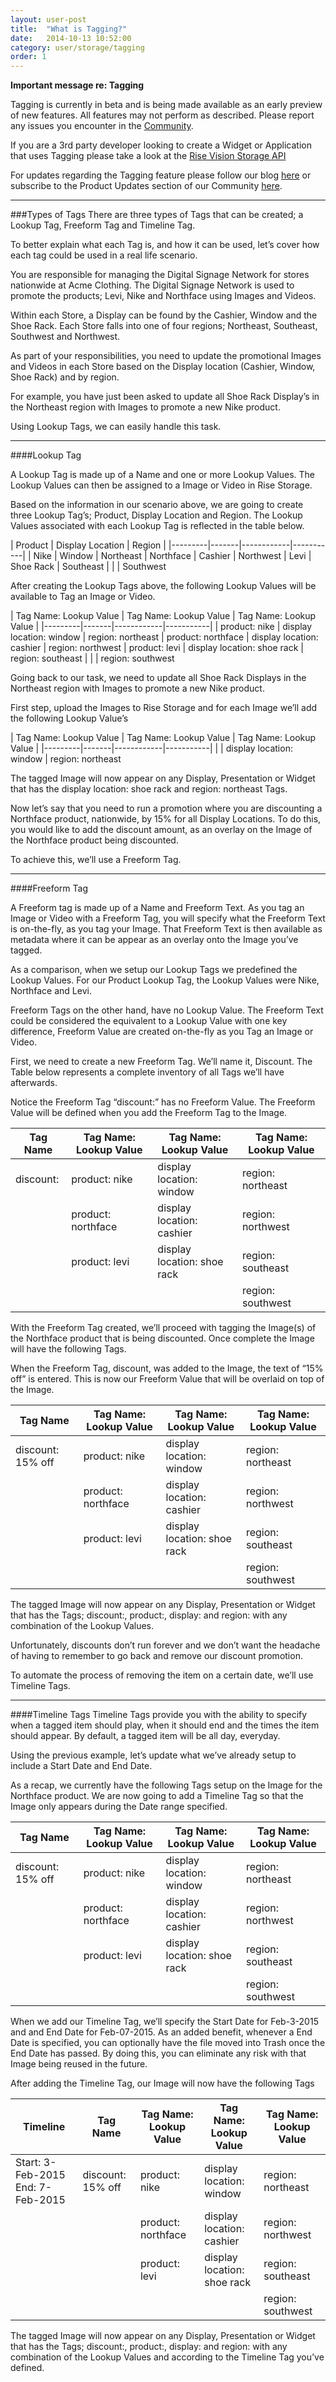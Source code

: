 ```yaml
---
layout: user-post
title:  "What is Tagging?"
date:   2014-10-13 10:52:00
category: user/storage/tagging
order: 1
---
```


**Important message re: Tagging**

Tagging is currently in beta and is being made available as an early preview of new features. All features may not perform as described. Please report any issues you encounter in the [Community](http://community.risevision.com).

If you are a 3rd party developer looking to create a Widget or Application that uses Tagging please take a look at the [Rise Vision Storage API](http://help.risevision.com/#/developer/storage-api/storage-api)

For updates regarding the Tagging feature please follow our blog [here](http://www.risevision.com/blog/) or subscribe to the Product Updates section of our Community [here](https://community.risevision.com/rise_vision_inc/categories/rise_vision_inc_product_updates).


* * *

###Types of Tags
There are three types of Tags that can be created; a Lookup Tag, Freeform Tag and Timeline Tag.

To better explain what each Tag is, and how it can be used, let’s cover how each tag could be used in a real life scenario. 

You are responsible for managing the Digital Signage Network for stores nationwide at Acme Clothing. The Digital Signage Network is used to promote the products; Levi, Nike and Northface using Images and Videos.

Within each Store, a Display can be found by the Cashier, Window and the Shoe Rack.  Each Store falls into one of four regions; Northeast, Southeast, Southwest and Northwest. 

As part of your responsibilities, you need to update the promotional Images and Videos in each Store based on the Display location (Cashier, Window, Shoe Rack) and by region. 

For example, you have just been asked to update all Shoe Rack Display’s in the Northeast region with Images to promote a new Nike product.

Using Lookup Tags, we can easily handle this task.

_ _ _

####Lookup Tag

A Lookup Tag is made up of a Name and one or more Lookup Values. The Lookup Values can then be assigned to a Image or Video in Rise Storage.

Based on the information in our scenario above, we are going to create three Lookup Tag’s; Product, Display Location and Region.  The Lookup Values associated with each Lookup Tag is reflected in the table below. 

| Product |  Display Location  | Region |
|---------|-------|------------|-----------|
|    Nike         | Window     | Northeast
|    Northface    | Cashier    | Northwest
|    Levi         | Shoe Rack  | Southeast
|                 |            | Southwest


After creating the Lookup Tags above, the following Lookup Values will be available to Tag an Image or Video.

|  Tag Name: Lookup Value |  Tag Name: Lookup Value  | Tag Name: Lookup Value |
|---------|-------|------------|-----------|
|    product: nike         | display location: window     | region: northeast
|    product: northface    | display location: cashier    | region: northwest
|    product: levi         | display location: shoe rack  | region: southeast
|                          |                              | region: southwest

Going back to our task, we need to update all Shoe Rack Displays in the Northeast region with Images to promote a new Nike product.

First step, upload the Images to Rise Storage and for each Image we’ll add the following Lookup Value’s 

|  Tag Name: Lookup Value |  Tag Name: Lookup Value  | Tag Name: Lookup Value |
|---------|-------|------------|-----------|
|             | display location: window     | region: northeast


The tagged Image will now appear on any Display, Presentation or Widget that has the display location: shoe rack and region: northeast Tags. 


Now let’s say that you need to run a promotion where you are discounting a Northface product, nationwide, by 15% for all Display Locations. To do this, you would like to add the discount amount, as an overlay on the Image of the Northface product being discounted. 

To achieve this, we’ll use a Freeform Tag.

_ _ _

####Freeform Tag

A Freeform tag is made up of a Name and Freeform Text. As you tag an Image or Video with a Freeform Tag, you will specify what the Freeform Text is on-the-fly, as you tag your Image. That Freeform Text is then available as metadata where it can be appear as an overlay onto the Image you’ve tagged.

As a comparison, when we setup our Lookup Tags we predefined the Lookup Values. For our Product Lookup Tag, the Lookup Values were Nike, Northface and Levi. 

Freeform Tags on the other hand, have no Lookup Value. The Freeform Text could be considered the equivalent to a Lookup Value with one key difference, Freeform Value are created on-the-fly as you Tag an Image or Video.  

First, we need to create a new Freeform Tag. We’ll name it, Discount. The Table below represents a complete inventory of all Tags we’ll have afterwards.

Notice the Freeform Tag “discount:” has no Freeform Value. The Freeform Value will be defined when you add the Freeform Tag to the Image.

| Tag Name |  Tag Name: Lookup Value |  Tag Name: Lookup Value  | Tag Name: Lookup Value |
|----------|-------------------------|--------------------------|------------------------|
| discount:|    product: nike        | display location: window | region: northeast      |
|          |    product: northface   | display location: cashier| region: northwest      |
|          |    product: levi        | display location: shoe rack  | region: southeast  |
|          |                         |                              | region: southwest  |


With the Freeform Tag created, we’ll proceed with tagging the Image(s) of the Northface product that is being discounted. Once complete the Image will have the following Tags.

When the Freeform Tag, discount, was added to the Image, the text of “15% off” is entered. This is now our Freeform Value that will be overlaid on top of the Image.

| Tag Name |  Tag Name: Lookup Value |  Tag Name: Lookup Value  | Tag Name: Lookup Value |
|----------|-------------------------|--------------------------|------------------------|
| discount: 15% off |    product: nike        | display location: window | region: northeast      |
|          |    product: northface   | display location: cashier| region: northwest      |
|          |    product: levi        | display location: shoe rack  | region: southeast  |
|          |                         |                              | region: southwest  |

The tagged Image will now appear on any Display, Presentation or Widget that has the Tags; discount:, product:, display: and region: with any combination of the Lookup Values.

Unfortunately, discounts don’t run forever and we don’t want the headache of having to remember to go back and remove our discount promotion. 

To automate the process of removing the item on a certain date, we’ll use Timeline Tags.

_ _ _

####Timeline Tags
Timeline Tags provide you with the ability to specify when a tagged item should play, when it should end and the times the item should appear. By default, a tagged item will be all day, everyday. 

Using the previous example, let’s update what we’ve already setup to include a Start Date and End Date.

As a recap, we currently have the following Tags setup on the Image for the Northface product. We are now going to add a Timeline Tag so that the Image only appears during the Date range specified.

| Tag Name |  Tag Name: Lookup Value |  Tag Name: Lookup Value  | Tag Name: Lookup Value |
|----------|-------------------------|--------------------------|-----------------------
| discount: 15% off |    product: nike         | display location: window     | region: northeast
| |    product: northface    | display location: cashier    | region: northwest
| |    product: levi         | display location: shoe rack  | region: southeast
| |                         |                              | region: southwest

When we add our Timeline Tag, we’ll specify the Start Date for Feb-3-2015 and and End Date for Feb-07-2015. As an added benefit, whenever a End Date is specified, you can optionally have the file moved into Trash once the End Date has passed. By doing this, you can eliminate any risk with that Image being reused in the future.

After adding the Timeline Tag,  our Image will now have the following Tags

|Timeline| Tag Name |  Tag Name: Lookup Value |  Tag Name: Lookup Value  | Tag Name: Lookup Value |
|---|----------|-------------------------|--------------------------|-----------------------
|Start: 3-Feb-2015 End: 7-Feb-2015| discount: 15% off |    product: nike         | display location: window     | region: northeast
|| |    product: northface    | display location: cashier    | region: northwest
|| |    product: levi         | display location: shoe rack  | region: southeast
| | |                         |                              | region: southwest

The tagged Image will now appear on any Display, Presentation or Widget that has the Tags; discount:, product:, display: and region: with any combination of the Lookup Values and according to the Timeline Tag you’ve defined. 






